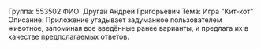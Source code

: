 Группа:   553502
ФИО:      Другай Андрей Григорьевич
Тема:     Игра "Кит-кот"
Описание: Приложение угадывает задуманное пользователем животное, запоминая все введённые ранее варианты, и предлага их в качестве предполагаемых ответов.       
